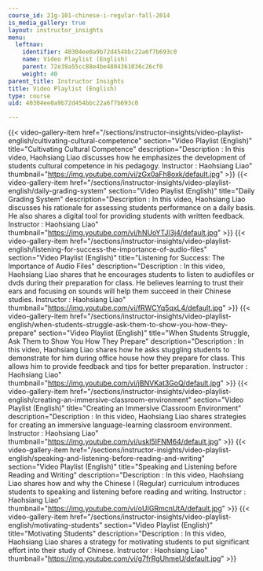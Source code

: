 ```yaml
---
course_id: 21g-101-chinese-i-regular-fall-2014
is_media_gallery: true
layout: instructor_insights
menu:
  leftnav:
    identifier: 40304ee0a9b72d454bbc22a6f7b693c0
    name: Video Playlist (English)
    parent: 72e39a55cc88e4be4804361036c26cf0
    weight: 40
parent_title: Instructor Insights
title: Video Playlist (English)
type: course
uid: 40304ee0a9b72d454bbc22a6f7b693c0

---
```

{{< video-gallery-item href="/sections/instructor-insights/video-playlist-english/cultivating-cultural-competence" section="Video Playlist (English)" title="Cultivating Cultural Competence" description="Description : In this video, Haohsiang Liao discusses how he emphasizes the development of students cultural competence in his pedagogy. Instructor : Haohsiang Liao" thumbnail="https://img.youtube.com/vi/zGx0aFh8oxk/default.jpg" >}} {{< video-gallery-item href="/sections/instructor-insights/video-playlist-english/daily-grading-system" section="Video Playlist (English)" title="Daily Grading System" description="Description : In this video, Haohsiang Liao discusses his rationale for assessing students performance on a daily basis. He also shares a digital tool for providing students with written feedback. Instructor : Haohsiang Liao" thumbnail="https://img.youtube.com/vi/hNUoYTJl3j4/default.jpg" >}} {{< video-gallery-item href="/sections/instructor-insights/video-playlist-english/listening-for-success-the-importance-of-audio-files" section="Video Playlist (English)" title="Listening for Success: The Importance of Audio Files" description="Description : In this video, Haohsiang Liao shares that he encourages students to listen to audiofiles or dvds during their preparation for class. He believes learning to trust their ears and focusing on sounds will help them succeed in their Chinese studies. Instructor : Haohsiang Liao" thumbnail="https://img.youtube.com/vi/fRWCYq5qxL4/default.jpg" >}} {{< video-gallery-item href="/sections/instructor-insights/video-playlist-english/when-students-struggle-ask-them-to-show-you-how-they-prepare" section="Video Playlist (English)" title="When Students Struggle, Ask Them to Show You How They Prepare" description="Description : In this video, Haohsiang Liao shares how he asks stuggling students to demonstrate for him during office house how they prepare for class. This allows him to provide feedback and tips for better preparation. Instructor : Haohsiang Liao" thumbnail="https://img.youtube.com/vi/jBNVKat3GoQ/default.jpg" >}} {{< video-gallery-item href="/sections/instructor-insights/video-playlist-english/creating-an-immersive-classroom-environment" section="Video Playlist (English)" title="Creating an Immersive Classroom Environment" description="Description : In this video, Haohsiang Liao shares strategies for creating an immersive language-learning classroom environment. Instructor : Haohsiang Liao" thumbnail="https://img.youtube.com/vi/uskl5IFNM64/default.jpg" >}} {{< video-gallery-item href="/sections/instructor-insights/video-playlist-english/speaking-and-listening-before-reading-and-writing" section="Video Playlist (English)" title="Speaking and Listening before Reading and Writing" description="Description : In this video, Haohsiang Liao shares how and why the Chinese I (Regular) curriculum introduces students to speaking and listening before reading and writing. Instructor : Haohsiang Liao" thumbnail="https://img.youtube.com/vi/oUIGRmcnUtA/default.jpg" >}} {{< video-gallery-item href="/sections/instructor-insights/video-playlist-english/motivating-students" section="Video Playlist (English)" title="Motivating Students" description="Description : In this video, Haohsiang Liao shares a strategy for motivating students to put significant effort into their study of Chinese. Instructor : Haohsiang Liao" thumbnail="https://img.youtube.com/vi/g7frRgUhmeU/default.jpg" >}}